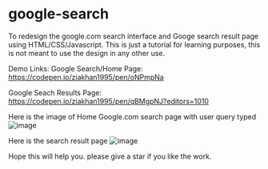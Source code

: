 # google-search
To redesign the google.com search interface and Googe search result page using HTML/CSS/Javascript.  This is just a tutorial for learning purposes, this is not meant to use the design in any other use.

Demo Links:
Google Search/Home Page:
https://codepen.io/ziakhan1995/pen/oNPmpNa

Google Seach Results Page:
https://codepen.io/ziakhan1995/pen/qBMgpNJ?editors=1010


Here is the image of Home Google.com search page with user query typed
![image](https://user-images.githubusercontent.com/77499979/227772593-d1136282-eb14-4214-a9d9-b248f03a3549.png)



Here is the search result page
![image](https://user-images.githubusercontent.com/77499979/227772644-34384485-85d2-415a-9dbc-4120cff1994d.png)


Hope this will help you. please give a star if you like the work.
